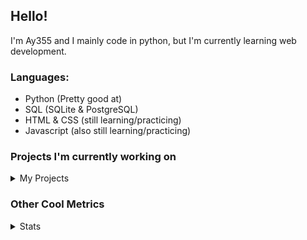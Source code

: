 ## Hello!


I'm Ay355 and I mainly code in python, but I'm currently learning web development.


### Languages:
 - Python (Pretty good at)
 - SQL (SQLite & PostgreSQL)
 - HTML & CSS (still learning/practicing)
 - Javascript (also still learning/practicing)

 
### Projects I'm currently working on

<details>
 <summary>My Projects</summary>
<br>
 
[Standle](https://discord.com/oauth2/authorize?client_id=810345494223781899&scope=bot&permissions=8)
 - A multipurpose discord bot for your discord server. Has useful and fun commands for you to mess around with. Made with [discord.py](https://www.github.com/Rapptz/discord.py).

[RoboAy355](https://github.com/Ay-355/RoboAy355)
 - A personal discord bot that I use for random things.

[Asyncdictionary](https://github.com/Ay-355/asyncdictionary)
 - An async wrapper for a dictionary API. See the README for more info.

 
That's pretty much it, other stuff is closed-source cause I'm spending most of my time learning.
 
</details>


### Other Cool Metrics


<details>
<summary>Stats</summary>
<br>
 
<a href="https://github.com/Ay-355">
 <img align="center" src="https://github-readme-stats.vercel.app/api?username=Ay-355&theme=tokyonight&show_icons=true&count_private=true&hide_border=true" />
</a><a href="https://github.com/Ay-355">
  <img align="center" src="https://github-readme-stats.vercel.app/api/top-langs/?username=Ay-355&hide=toml,yaml,cmake&layout=compact&langs_count=8&theme=tokyonight&hide_border=true" />
</a>

 
&nbsp; <!-- Space character to put some space between the different stat types. -->

 
<!--START_SECTION:waka-->
**🐱 My Github Data** 

> 🏆 409 Contributions in the Year 2021
 > 
> 📦 1.0 kB Used in Github's Storage 
 > 
> 🚫 Not Opted to Hire
 > 
> 📜 9 Public Repositories 
 > 
> 🔑 2 Private Repositories  
 > 
**I'm an Early 🐤** 

```text
🌞 Morning    7 commits      ░░░░░░░░░░░░░░░░░░░░░░░░░   3.1% 
🌆 Daytime    107 commits    ███████████░░░░░░░░░░░░░░   47.35% 
🌃 Evening    104 commits    ███████████░░░░░░░░░░░░░░   46.02% 
🌙 Night      8 commits      █░░░░░░░░░░░░░░░░░░░░░░░░   3.54%

```
📅 **I'm Most Productive on Thursday** 

```text
Monday       37 commits     ████░░░░░░░░░░░░░░░░░░░░░   16.37% 
Tuesday      33 commits     ███░░░░░░░░░░░░░░░░░░░░░░   14.6% 
Wednesday    24 commits     ██░░░░░░░░░░░░░░░░░░░░░░░   10.62% 
Thursday     42 commits     ████░░░░░░░░░░░░░░░░░░░░░   18.58% 
Friday       31 commits     ███░░░░░░░░░░░░░░░░░░░░░░   13.72% 
Saturday     33 commits     ███░░░░░░░░░░░░░░░░░░░░░░   14.6% 
Sunday       26 commits     ███░░░░░░░░░░░░░░░░░░░░░░   11.5%

```


📊 **This Week I Spent My Time On** 

```text
💬 Programming Languages: 
No Activity Tracked This Week

🔥 Editors: 
No Activity Tracked This Week

🐱‍💻 Projects: 
No Activity Tracked This Week

💻 Operating System: 
No Activity Tracked This Week

```

**I Mostly Code in Python** 

```text
Python                   7 repos             ███████████████████░░░░░░   77.78% 
HTML                     1 repo              ██░░░░░░░░░░░░░░░░░░░░░░░   11.11% 
C++                      1 repo              ██░░░░░░░░░░░░░░░░░░░░░░░   11.11%

```



 Last Updated on 06/08/2021
<!--END_SECTION:waka-->
</details>
